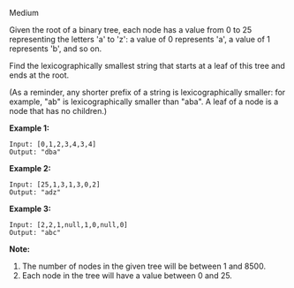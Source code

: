 Medium

Given the root of a binary tree, each node has a value from 0 to 25 representing the letters 'a' to 'z': a value of 0 represents 'a', a value of 1 represents 'b', and so on.

Find the lexicographically smallest string that starts at a leaf of this tree and ends at the root.

(As a reminder, any shorter prefix of a string is lexicographically smaller: for example, "ab" is lexicographically smaller than "aba".  A leaf of a node is a node that has no children.)

 

**Example 1:**


```
Input: [0,1,2,3,4,3,4]
Output: "dba"
```
**Example 2:**


```
Input: [25,1,3,1,3,0,2]
Output: "adz"
```
**Example 3:**


```
Input: [2,2,1,null,1,0,null,0]
Output: "abc"
```

**Note:**

1. The number of nodes in the given tree will be between 1 and 8500.
2. Each node in the tree will have a value between 0 and 25.
